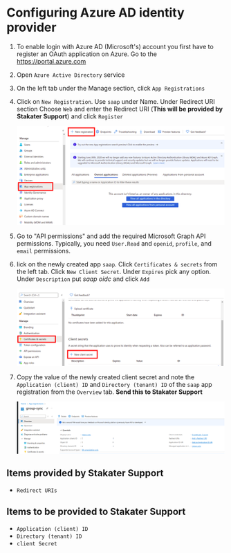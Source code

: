 # Configuring Azure AD identity provider

1. To enable login with Azure AD (Microsoft's) account you first have to register an OAuth application on Azure. Go to the <https://portal.azure.com>
1. Open `Azure Active Directory` service
1. On the left tab under the Manage section, click `App Registrations`
1. Click on `New Registration`. Use `saap` under Name. Under Redirect URI section Choose `Web` and enter the Redirect URI (**This will be provided by Stakater Support**) and click `Register`

   ![Azure AD](images/azure-ad.png)
1. Go to "API permissions" and add the required Microsoft Graph API permissions. Typically, you need `User.Read` and `openid`, `profile`, and `email` permissions.
1. lick on the newly created app `saap`. Click `Certificates & secrets` from the left tab. Click `New Client Secret`. Under `Expires` pick any option. Under `Description` put *saap oidc* and click `Add`

   ![Certificates and Secrets](images/azure-ad-certificates-secrets.png)
1. Copy the value of the newly created client secret and note the `Application (client) ID` and `Directory (tenant) ID` of the `saap` app registration from the `Overview` tab. **Send this to Stakater Support**

   ![Client-Tenant-ID](images/azure-ad-clientid-tenantid.png)

## Items provided by Stakater Support

- `Redirect URIs`

## Items to be provided to Stakater Support

- `Application (client) ID`
- `Directory (tenant) ID`
- `client Secret`
